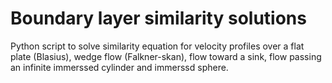 # Boundary layer similarity solutions

Python script to solve similarity equation for velocity profiles over a flat plate (Blasius), wedge flow (Falkner-skan), flow toward a sink, flow passing an infinite immerssed cylinder and immerssd sphere.
